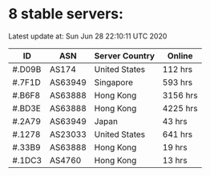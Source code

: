 # 8 stable servers:

Latest update at: Sun Jun 28 22:10:11 UTC 2020

| ID | ASN | Server Country | Online |
| -- | --- | -------------- | ------ |
| #.D09B | AS174 | United States | 112 hrs |
| #.7F1D | AS63949 | Singapore | 593 hrs |
| #.B6F8 | AS63888 | Hong Kong | 3156 hrs |
| #.BD3E | AS63888 | Hong Kong | 4225 hrs |
| #.2A79 | AS63949 | Japan | 43 hrs |
| #.1278 | AS23033 | United States | 641 hrs |
| #.33B9 | AS63888 | Hong Kong | 19 hrs |
| #.1DC3 | AS4760 | Hong Kong | 13 hrs |


